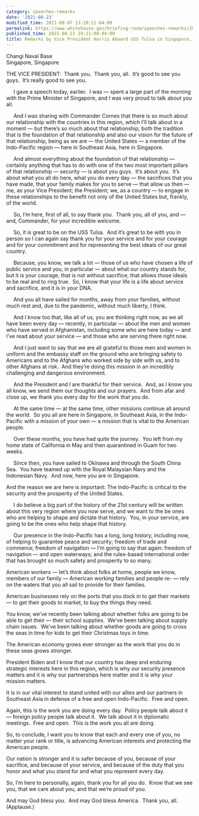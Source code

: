 ```yaml
---
category: speeches-remarks
date: '2021-08-23'
modified_time: 2021-09-07 13:10:11-04:00
permalink: https://www.whitehouse.gov/briefing-room/speeches-remarks/2021/08/23/remarks-by-vice-president-harris-aboard-uss-tulsa-in-singapore-singapore/
published_time: 2021-08-23 19:21:00-04:00
title: Remarks by Vice President Harris Aboard USS Tulsa in Singapore, Singapore
---
```

 
Changi Naval Base  
Singapore, Singapore

THE VICE PRESIDENT:  Thank you.  Thank you, all.  It’s good to see you
guys.  It’s really good to see you.  
  
     I gave a speech today, earlier.  I was — spent a large part of the
morning with the Prime Minister of Singapore, and I was very proud to
talk about you all.  
  
     And I was sharing with Commander Cornes that there is so much about
our relationship with the countries in this region, which I’ll talk
about in a moment — but there’s so much about that relationship, both
the tradition that is the foundation of that relationship and also our
vision for the future of that relationship, being as we are — the United
States — a member of the Indo-Pacific region — here in Southeast Asia,
here in Singapore.   
  
     And almost everything about the foundation of that relationship —
certainly anything that has to do with one of the two most important
pillars of that relationship — security — is about you guys.  It’s about
you.  It’s about what you all do here, what you do every day — the
sacrifices that you have made, that your family makes for you to serve —
that allow us then — me, as your Vice President; the President; we, as a
country — to engage in these relationships to the benefit not only of
the United States but, frankly, of the world.   
  
     So, I’m here, first of all, to say thank you.  Thank you, all of
you, and — and, Commander, for your incredible welcome.  
  
     So, it is great to be on the USS Tulsa.  And it’s great to be with
you in person so I can again say thank you for your service and for your
courage and for your commitment and for representing the best ideals of
our great country.    
  
     Because, you know, we talk a lot — those of us who have chosen a
life of public service and you, in particular — about what our country
stands for, but it is your courage, that is not without sacrifice, that
allows those ideals to be real and to ring true.  So, I know that your
life is a life about service and sacrifice, and it is in your DNA.  
  
     And you all have sailed for months, away from your families,
without much rest and, due to the pandemic, without much liberty, I
think.  
  
     And I know too that, like all of us, you are thinking right now, as
we all have been every day — recently, in particular — about the men and
women who have served in Afghanistan, including some who are here today
— and I’ve read about your service — and those who are serving there
right now.  
  
     And I just want to say that we are all grateful to those men and
women in uniform and the embassy staff on the ground who are bringing
safety to Americans and to the Afghans who worked side by side with us,
and to other Afghans at risk.  And they’re doing this mission in an
incredibly challenging and dangerous environment.  
  
     And the President and I are thankful for their service.  And, as I
know you all know, we send them our thoughts and our prayers.  And from
afar and close up, we thank you every day for the work that you do.  
  
     At the same time — at the same time, other missions continue all
around the world.  So you all are here in Singapore, in Southeast Asia,
in the Indo-Pacific with a mission of your own — a mission that is vital
to the American people.   
  
     Over these months, you have had quite the journey.  You left from
my home state of California in May and then quarantined in Guam for two
weeks.  
  
     Since then, you have sailed to Okinawa and through the South China
Sea.  You have teamed up with the Royal Malaysian Navy and the
Indonesian Navy.  And now, here you are in Singapore.  
  
And the reason we are here is important: The Indo-Pacific is critical to
the security and the prosperity of the United States.  
  
     I do believe a big part of the history of the 21st century will be
written about this very region where you now serve, and we want to the
be ones who are helping to shape and dictate that history.  You, in your
service, are going to be the ones who help shape that history.   
  
     Our presence in the Indo-Pacific has a long, long history,
including now, of helping to guarantee peace and security; freedom of
trade and commerce; freedom of navigation — I’m going to say that again:
freedom of navigation — and open waterways; and the rules-based
international order that has brought so much safety and prosperity to so
many.  
  
American workers — let’s think about folks at home, people we know,
members of our family — American working families and people re- — rely
on the waters that you all sail to provide for their families.   
  
American businesses rely on the ports that you dock in to get their
markets — to get their goods to market, to buy the things they need.   
  
You know, we’ve recently been talking about whether folks are going to
be able to get their — their school supplies.  We’ve been talking about
supply chain issues.  We’ve been talking about whether goods are going
to cross the seas in time for kids to get their Christmas toys in
time.   
  
The American economy grows ever stronger as the work that you do in
these seas grows stronger.   
  
President Biden and I know that our country has deep and enduring
strategic interests here in this region, which is why our security
presence matters and it is why our partnerships here matter and it is
why your mission matters.    
  
It is in our vital interest to stand united with our allies and our
partners in Southeast Asia in defense of a free and open Indo-Pacific. 
Free and open.   
  
Again, this is the work you are doing every day.  Policy people talk
about it — foreign policy people talk about it.  We talk about it in
diplomatic meetings.  Free and open.  This is the work you all are
doing.   
  
So, to conclude, I want you to know that each and every one of you, no
matter your rank or title, is advancing American interests and
protecting the American people.   
  
Our nation is stronger and it is safer because of you, because of your
sacrifice, and because of your service, and because of the duty that you
honor and what you stand for and what you represent every day.    
  
So, I’m here to personally, again, thank you for all you do.  Know that
we see you, that we care about you, and that we’re proud of you.  
  
And may God bless you.  And may God bless America.  Thank you, all. 
(Applause.)
